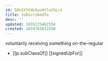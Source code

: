 ```yaml
---
id: S9n2YYCHLKucHYlutSLrz
title: subscribedTo
desc: ''
updated: 1635225462154
created: 1634762631550
---
```


voluntarily receiving something on-the-regular

- [[p.subClassOf]] [[signedUpFor]]
